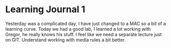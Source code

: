# Learning Journal 1

Yesterday was a complicated day, I have just changed to a MAC so a bit of a learning curve.
Today we had a good lab, I learned a lot working with Gregor, he really knows his stuff.
I feel like we need a separate lecture just on GIT. Understand working with media rules a bit better.
